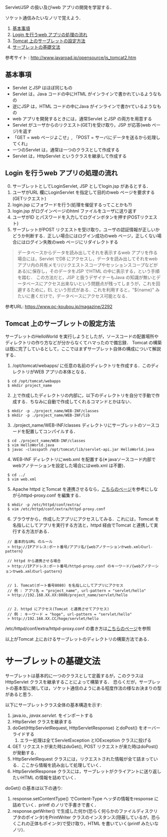 Servlet/JSP の扱い及びweb アプリの開発を学習する．

ソケット通信みたいなノリで覚えよう．

1. [基本事項](#Basic)
1. [Login を行うweb アプリの処理の流れ](#Example)
1. [Tomcat 上のサーブレットの設定方法](#Tomcat)
1. [サーブレットの基礎文法](#Syntax)

参考サイト : http://www.javaroad.jp/opensource/js_tomcat2.htm

<a id = "Basic"></a>
## 基本事項
- Servlet とJSP はほぼ同じもの
- Servlet は，Java コードの中にHTML がインラインで書かれているようなもの
- 逆にJSP は，HTML コードの中にJava がインラインで書かrているようなもの
- web アプリを開発するときには，通常Servlet とJSP の両方を用意する
- Servlet がユーザからのリクエスト(GET)を受け取り，JSP が応答(web ページ)を返す
- 「GET = web ページよこせ」, 「POST = サーバにデータを送るから処理してくれ」
- 一つのServlet は，通常は一つのクラスとして作成する
- Servlet は，HttpServlet というクラスを継承して作成する

<a id = "Example"></a>
## Login を行うweb アプリの処理の流れ
0. サーブレットとしてLoginServlet, JSP としてlogin.jsp があるとする．
1. ユーザがURL 欄にLoginServlet を指定して目的のweb ページを要求する(GETリクエスト)
2. login.jsp にフォワードを行う(処理を催促するってことかも?)
3. login.jsp がログインページのhtml ファイルをユーザに送り返す
4. ユーザがID とパスワードを入力してログインボタンを押す(POSTリクエスト)
5. サーブレットがPOST リクエストを受け取り，ユーザの認証情報が正しいかどうか判断する．正しい場合にはログイン成功のweb ページ，正しくない場合にはログイン失敗のweb ページにリダイレクトする

  > データベースからデータを読み出してそれを表示するweb アプリを作る場合には，Servlet でDB にアクセスし，データを読み出してそれをweb アプリ内の共有メモリ(リクエストスコープやセッションスコープなどがある)に保存し，そのデータをJSP でHTML の中に表示する，という手順を踏む．
  > この方法だと，JSP と扱うデザイナーもJava の知識が無いとデータベースにアクセス出来ないという問題点が残ってしまうが，これを回避するために，EL という形式がある．これを利用すると，"${name}" みたいに書くだけで，データベースにアクセス可能となる．

参考URL: https://www.pc-koubou.jp/magazine/2292

<a id = "Tomcat"></a>
## Tomcat 上のサーブレットの設定方法

サーブレットのHelloWorld を実行しようとしたが，ソースコードの配置場所やディレクトリの作り方などが分からなくてハマったので備忘録．
Tomcat の構築は既に完了しているとして，ここではまずサーブレット自体の構成について解説する．

1. /opt/tomcat/webapps/ に任意の名前のディレクトリを作成する．このディレクトリがWEB アプリの本体となる．
```
 $ cd /opt/tomcat/webapps
 $ mkdir project_name
```

2. 上で作成したディレクトリの内部に，以下のディレクトリを自分で手動で作成する．ちなみに自動で作成してくれるコマンドとかはない．
```
 $ mkdir -p ./project_name/WEB-INF/classes
 $ mkdir -p ./project_name/WEB-INF/lib
```

3. ./project_name/WEB-INF/classes ディレクトリにサーブレットのソースコードを配置してコンパイルする．
```
 $ cd ./project_name/WEB-INF/classes
 $ vim HelloWorld.java
 $ javac -classpath /opt/tomcat/lib/servlet-api.jar HelloWorld.java
```

4. WEB-INF ディレクトリにweb.xml を配置する(※ javaソースコード内部でwebアノテーションを設定した場合にはweb.xml は不要)．
```
 $ cd ../
 $ vim web.xml
```

5. Apache httpd とTomcat を連携させるなら，<a href="https://github.com/Ailes-Grises/server#CoHttpd" target="_blank">こちらのページ</a>を参考にしながらhttpd-proxy.conf を編集する．
```
 $ mkdir -p /etc/httpd/conf/extra/
 $ vim /etc/httpd/conf/extra/httpd-proxy.conf
```

6. ブラウザから，作成したアプリにアクセスしてみる．これには，Tomcat を名指しにしてアプリを実行する方法と，httpd 経由でTomcat と連携して実行する方法がある．
```
 // 基本的なURL のルール
 > http://IPアドレス:ポート番号/アプリ名/{webアノテーションかweb.xmlのurl-pattern}

 // httpd から連携させる場合
 > http://IPアドレス:ポート番号/httpd-proxy.conf のキーワード/{webアノテーションかweb.xmlのurl-pattern}


 // 1. Tomcat(ポート番号8080) を名指しにしてアプリにアクセス
 // 例 : アプリ名 = "project_name", url-pattern = "servlet/hello"
 > http://192.168.XX.XX:8080/project_name/servlet/hello


 // 2. httpd にアクセス(Tomcat と連携させてアクセス)
 // 例 : キーワード = "hoge", url-pattern = "servlet/hello"
 > http://192.168.XX.CC/hoge/servlet/hello
```
/etc/httpd/conf/extra/httpd-proxy.conf の書き方は<a href="https://github.com/Ailes-Grises/server#CoHttpd" target="_blank">こちらのページ</a>を参照

以上がTomcat 上におけるサーブレットのディレクトリの構築方法である．

<a id = "Syntax"></a>
# サーブレットの基礎文法
サーブレットは基本的に一つのクラスとして定義するが，このクラスはHttpServlet クラスを継承することによって構築する．
恐らくだが，サーブレットの基本型に関しては，ソケット通信のようにある程度作法の様なお決まりの型があると思う．

以下にサーブレットクラス全体の基本構造を示す:
1. java.io.*, javax.servlet.* をインポートする
1. HttpServlet クラスを継承する
1. doGet(HttpServletRequest, HttpServletResponse) とdoPost() をオーバーライドする
	1. エラー処理は全てServletException とIOException クラスに投げる
1. GET リクエストが来た時はdoGet(), POST リクエストが来た時はdoPost() が発動する．
1. HttpServletRequest クラスには，リクエストされた情報が全て詰まっている．ここから情報を読み出して処理していく．
1. HttpServletResponse クラスには，サーブレットがクライアントに送り返したいHTML の情報を詰めていく．

doGet() の基本は以下の通り:
1. response.setContentType() でContent-Type ヘッダの情報をresponse に詰めていく．printf のノリで手書きで書く．
1. response.getWriter() で生成した何か(恐らく何らかのファイルディスクリプタのポインタ)をPrintWriter クラスのインスタンス(隠蔽しているが，恐らくこれの正体もポインタ)で受け取り，HTML を書いていく(printf みたいなノリ)．

